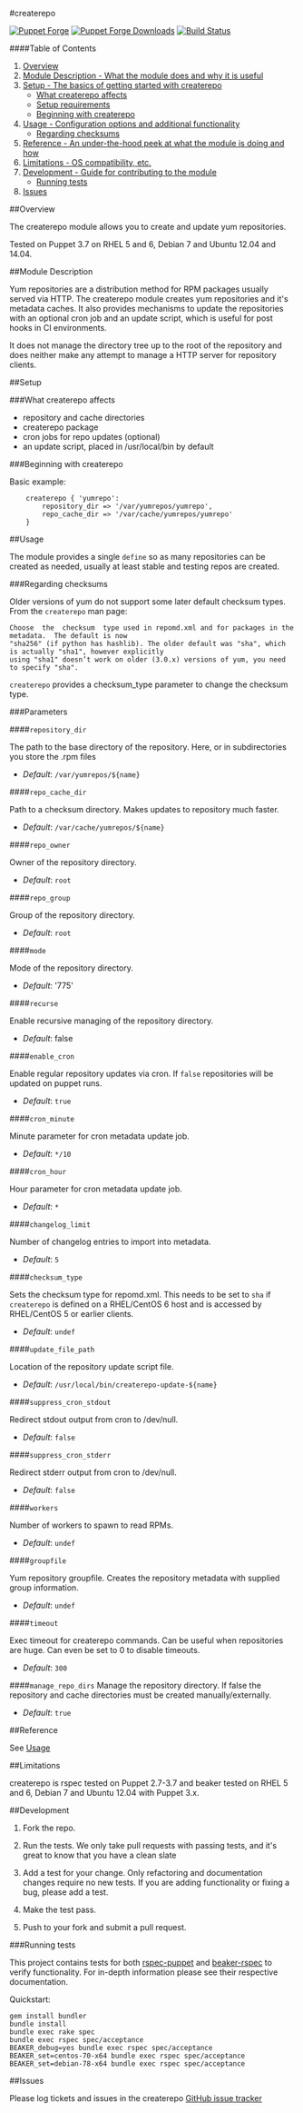 #createrepo

[![Puppet Forge](http://img.shields.io/puppetforge/v/palli/createrepo.svg)](https://forge.puppetlabs.com/palli/createrepo)
[![Puppet Forge Downloads](http://img.shields.io/puppetforge/dt/palli/createrepo.svg)](https://forge.puppetlabs.com/palli/createrepo)
[![Build Status](https://travis-ci.org/pall-valmundsson/puppet-createrepo.png)](https://travis-ci.org/pall-valmundsson/puppet-createrepo)

####Table of Contents

1. [Overview](#overview)
2. [Module Description - What the module does and why it is useful](#module-description)
3. [Setup - The basics of getting started with createrepo](#setup)
    * [What createrepo affects](#what-createrepo-affects)
    * [Setup requirements](#setup-requirements)
    * [Beginning with createrepo](#beginning-with-createrepo)
4. [Usage - Configuration options and additional functionality](#usage)
    * [Regarding checksums](#regarding-checksums)
5. [Reference - An under-the-hood peek at what the module is doing and how](#reference)
5. [Limitations - OS compatibility, etc.](#limitations)
6. [Development - Guide for contributing to the module](#development)
    * [Running tests](#running-tests)
7. [Issues](#issues)

##Overview

The createrepo module allows you to create and update yum repositories.

Tested on Puppet 3.7 on RHEL 5 and 6, Debian 7 and Ubuntu 12.04 and 14.04.

##Module Description

Yum repositories are a distribution method for RPM packages usually served via HTTP. The createrepo module creates yum repositories and it's metadata caches.
It also provides mechanisms to update the repositories with an optional cron job and an update script, which is useful for post hooks in CI environments.
    
It does not manage the directory tree up to the root of the repository and does neither make any attempt to manage a HTTP server for repository clients.

##Setup

###What createrepo affects

* repository and cache directories
* createrepo package
* cron jobs for repo updates (optional)
* an update script, placed in /usr/local/bin by default 

###Beginning with createrepo	

Basic example:

```puppet
    createrepo { 'yumrepo':
        repository_dir => '/var/yumrepos/yumrepo',
        repo_cache_dir => '/var/cache/yumrepos/yumrepo'
    }
```

##Usage

The module provides a single `define` so as many repositories can be created as needed, usually at least stable and testing repos are created.

###Regarding checksums

Older versions of yum do not support some later default checksum types. From the `createrepo` man page:

    Choose  the  checksum  type used in repomd.xml and for packages in the metadata.  The default is now
    "sha256" (if python has hashlib). The older default was "sha", which is actually "sha1", however explicitly
    using "sha1" doesn’t work on older (3.0.x) versions of yum, you need to specify "sha".

`createrepo` provides a checksum_type parameter to change the checksum type.

###Parameters

####`repository_dir`

The path to the base directory of the repository. Here, or in subdirectories
you store the .rpm files

- *Default*: `/var/yumrepos/${name}`

####`repo_cache_dir`

Path to a checksum directory. Makes updates to repository much faster.

- *Default*: `/var/cache/yumrepos/${name}`

####`repo_owner`

Owner of the repository directory.

- *Default*: `root`

####`repo_group`

Group of the repository directory.

- *Default*: `root`

####`mode`

Mode of the repository directory.

- *Default*: '775'

####`recurse`

Enable recursive managing of the repository directory.

- *Default*: false

####`enable_cron`

Enable regular repository updates via cron. If `false` repositories will be updated on puppet runs.

- *Default*: `true`

####`cron_minute`

Minute parameter for cron metadata update job.

- *Default*: `*/10`

####`cron_hour`

Hour parameter for cron metadata update job.

- *Default*: `*`

####`changelog_limit`

Number of changelog entries to import into metadata.

- *Default*: `5`

####`checksum_type`

Sets the checksum type for repomd.xml. This needs to be set to `sha` if `createrepo` is defined on a RHEL/CentOS 6 host and is accessed by RHEL/CentOS 5 or earlier clients.

- *Default*: `undef`

####`update_file_path`

Location of the repository update script file.

- *Default*: `/usr/local/bin/createrepo-update-${name}`

####`suppress_cron_stdout`

Redirect stdout output from cron to /dev/null.

- *Default*: `false`

####`suppress_cron_stderr`

Redirect stderr output from cron to /dev/null.

- *Default*: `false`

####`workers`

Number of workers to spawn to read RPMs.

- *Default*: `undef`

####`groupfile`

Yum repository groupfile. Creates the repository metadata with supplied group information.

- *Default*: `undef`

####`timeout`

Exec timeout for createrepo commands. Can be useful when repositories are huge. Can even be set to 0 to disable timeouts.

- *Default*: `300`

####`manage_repo_dirs`
Manage the repository directory. If false the repository and cache directories must be created manually/externally.

- *Default*: `true`


##Reference

See [Usage](#usage)

##Limitations

createrepo is rspec tested on Puppet 2.7-3.7 and beaker tested on RHEL 5 and 6, Debian 7 and Ubuntu 12.04 with Puppet 3.x.

##Development

1. Fork the repo.

2. Run the tests. We only take pull requests with passing tests, and
   it's great to know that you have a clean slate

3. Add a test for your change. Only refactoring and documentation
   changes require no new tests. If you are adding functionality
   or fixing a bug, please add a test.

4. Make the test pass.

5. Push to your fork and submit a pull request.

###Running tests

This project contains tests for both [rspec-puppet](http://rspec-puppet.com/) and [beaker-rspec](https://github.com/puppetlabs/beaker-rspec) to verify functionality. For in-depth information please see their respective documentation.

Quickstart:

    gem install bundler
    bundle install
    bundle exec rake spec
    bundle exec rspec spec/acceptance
    BEAKER_debug=yes bundle exec rspec spec/acceptance
    BEAKER_set=centos-70-x64 bundle exec rspec spec/acceptance
    BEAKER_set=debian-78-x64 bundle exec rspec spec/acceptance

##Issues

Please log tickets and issues in the createrepo [GitHub issue tracker](https://github.com/pall-valmundsson/puppet-createrepo/issues)
